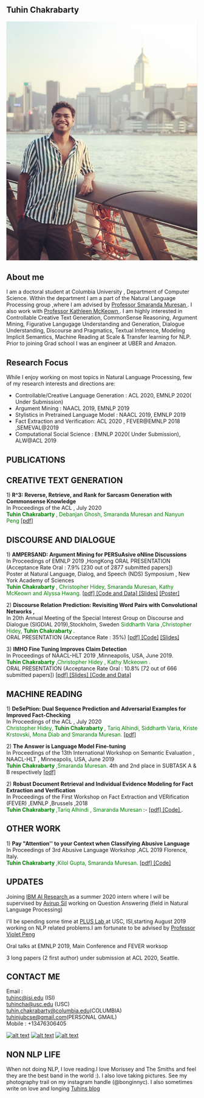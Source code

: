 ## Tuhin Chakrabarty

![Image](images/pic.png)

## About me
I am a doctoral student at Columbia University , Department of Computer Science. Within the department I am a part of the Natural Language Processing group ,where I am advised by <a href="http://www.cs.columbia.edu/~smara/" title="Title"> Professor Smaranda Muresan </a>. I also work with <a href="http://www.cs.columbia.edu/~kathy/" title="Title"> Professor Kathleen McKeown </a>. I am highly interested in Controllable Creative Text Generation, CommonSense Reasoning, Argument Mining, Figurative Langugage Understanding and Generation, Dialogue Understanding, Discourse and Pragmatics, Textual Inference, Modeling Implicit Semantics, Machine Reading at Scale & Transfer learning for NLP. Prior to joining Grad school I was an engineer at UBER and Amazon.

## Research Focus

While I enjoy working on most topics in Natural Language Processing, few of my research interests and directions are:

- Controllable/Creative Language Generation : ACL 2020, EMNLP 2020( Under Submission)
- Argument Mining : NAACL 2019, EMNLP 2019
- Stylistics in Pretrained Language Model : NAACL 2019, EMNLP 2019
- Fact Extraction and Verification: ACL 2020 , FEVER@EMNLP 2018 ,SEMEVAL@2019
- Computational Social Science : EMNLP 2020( Under Submission), ALW@ACL 2019



## PUBLICATIONS

## CREATIVE TEXT GENERATION

<p> 1) <b> R^3: Reverse, Retrieve, and Rank for Sarcasm Generation with Commonsense Knowledge </b> <br>
 In Proceedings of the ACL , July 2020  <br> 
  <font color="green"> <b> Tuhin Chakrabarty </b>, Debanjan Ghosh, Smaranda Muresan and Nanyun Peng </font>  
<a href="https://tuhinjubcse.github.io/" title="Title">
[pdf] </a> </p>


## DISCOURSE AND DIALOGUE
<p> 1) <b> AMPERSAND: Argument Mining for PERSuAsive oNline Discussions </b> <br>
  In Proceedings of EMNLP 2019 ,HongKong ORAL PRESENTATION (Acceptance Rate Oral : 7.9% [230 out of 2877 submitted papers])<br>
  Poster at Natural Language, Dialog, and Speech (NDS) Symposium , New York Academy of Sciences <br>
 <font color="green"><b> Tuhin Chakrabarty </b>, Christopher Hidey, Smaranda Muresan, Kathy McKeown and Alyssa Hwang.</font>
 <a href="https://www.aclweb.org/anthology/D19-1291.pdf" title="Title">
[pdf] </a>
<a href="https://github.com/tuhinjubcse/AMPERSAND-EMNLP2019" title="Title">
[Code and Data] </a>
<a href="https://github.com/tuhinjubcse/tuhinjubcse.github.io/blob/master/AMPERSAND_%20Argument%20Mining%20for%20PERSuAsive%20oNline%20%20Discussions-SM.pdf" title="Title">
  [Slides]</a>
<a href="https://github.com/tuhinjubcse/tuhinjubcse.github.io/blob/master/NYAS_AMPERSAND.pdf" title="Title">
  [Poster]</a></p>

<p> 2) <b> Discourse Relation Prediction: Revisiting Word Pairs with Convolutional Networks ,   </b> <br>
  In 20th Annual Meeting of the Special Interest Group on Discourse and Dialogue (SIGDIAL 2019),Stockholm, Sweden
  <font color="green">Siddharth Varia  ,Christopher Hidey, <b>Tuhin Chakrabarty </b></font>.
  <br> ORAL PRESENTATION (Acceptance Rate : 35%)
 <a href="https://www.aclweb.org/anthology/W19-5951.pdf" title="Title">
[pdf] </a>
<a href="https://github.com/siddharthvaria/WordPair-CNN" title="Title">
  [Code]</a>
<a href="http://www.cs.columbia.edu/~chidey/files/sigdial2019discourse.pdf" title="Title">
  [Slides]</a></p>

<p> 3) <b> IMHO Fine Tuning Improves Claim Detection</b> <br>
In Proceedings of NAACL-HLT 2019 ,Minneapolis, USA, June 2019. <br>  
  <font color="green"><b> Tuhin Chakrabarty </b> ,Christopher Hidey , Kathy Mckeown . <br></font>  
 ORAL PRESENTATION (Acceptance Rate Oral : 10.8% [72 out of 666 submitted papers])
<a href="https://www.aclweb.org/anthology/N19-1054.pdf" title="Title">
[pdf] </a>
<a href="https://github.com/tuhinjubcse/tuhinjubcse.github.io/blob/master/IMHO%20Fine-Tuning%20Improves%20Claim%20Detection%20.pdf" title="Title">
 [Slides] </a> 
  <a href="https://github.com/tuhinjubcse/IMHO-NAACL2019" title="Title">
[Code and Data] </a>
</p>


## MACHINE READING

<p> 1) <b> DeSePtion: Dual Sequence Prediction and Adversarial Examples for Improved Fact-Checking </b> <br>
 In Proceedings of the ACL , July 2020  <br> 
  <font color="green">Christopher Hidey, <b> Tuhin Chakrabarty </b>, Tariq Alhindi, Siddharth Varia, Kriste Krstovski, Mona Diab and Smaranda Muresan.</font>  
<a href="https://tuhinjubcse.github.io/" title="Title">
[pdf] </a> </p>

<p> 2) <b> The Answer is Language Model Fine-tuning </b> <br>
 In Proceedings of the 13th International Workshop on Semantic Evaluation , NAACL-HLT , Minneapolis, USA, June 2019  <br> 
  <font color="green"><b> Tuhin Chakrabarty </b> ,Smaranda Muresan.</font>   4th and 2nd place in SUBTASK A & B respectively 
<a href="https://www.aclweb.org/anthology/S19-2200.pdf" title="Title">
[pdf] </a> </p>

<p> 2) <b>Robust Document Retrieval and Individual Evidence Modeling for Fact Extraction and Verification </b> <br>
 In Proceedings of the First Workshop on Fact Extraction and VERification (FEVER) ,EMNLP ,Brussels ,2018  <br> 
  <font color="green"><b> Tuhin Chakrabarty </b> ,Tariq Alhindi , Smaranda Muresan </font> :- <a href="http://aclweb.org/anthology/W18-5521.pdf" title="Title"> [pdf] </a> <a href="https://github.com/tuhinjubcse/FEVER-EMNLP" title="Title">
[Code] </a>.</p>


## OTHER WORK 


 <p> 1) <b> Pay "Attention'' to your Context when Classifying Abusive Language</b> <br>
In Proceedings of 3rd Abusive Language Workshop ,ACL 2019  Florence, Italy. <br>  
 <font color="green"> <b> Tuhin Chakrabarty </b> ,Kilol Gupta, Smaranda Muresan.</font>
 <a href="https://www.aclweb.org/anthology/W19-3508.pdf" title="Title">
[pdf] </a> <a href="https://github.com/tuhinjubcse/ALW3-ACL2019" title="Title">
[Code] </a> </p>


## UPDATES
Joining <a href="https://www.research.ibm.com/artificial-intelligence/" title="Title"> IBM AI Research </a> as a summer 2020 intern where I will be supervised by <a href="https://researcher.watson.ibm.com/researcher/view.php?person=us-avi" title="Title"> Avirup Sil</a> working on Question Answering (field in Natural Language Processing)


I'll be spending some time at <a href="https://pluslabnlp.github.io/" title="Title"> PLUS Lab </a> at USC, ISI,starting August 2019 working on NLP related problems.I am fortunate to be advised by <a href="https://scholar.google.com/citations?user=XxRXvX0AAAAJ&hl=en" title="Title"> Professor Violet Peng </a>

Oral talks at EMNLP 2019, Main Conference and FEVER worksop

3 long papers (2 first author) under submission at ACL 2020, Seattle.

## CONTACT ME
Email : <br/>
tuhinc@isi.edu (ISI) <br/>
        tuhincha@usc.edu (USC)<br/>
        tuhin.chakrabarty@columbia.edu(COLUMBIA)<br/>
        tuhinjubcse@gmail.com(PERSONAL GMAIL) <br/>
Mobile : +13476306405
 
<!-- Please don't remove this: Grab your social icons from https://github.com/carlsednaoui/gitsocial -->

<!-- display the social media buttons in your README -->

[![alt text][1.1]][1]
[![alt text][2.1]][2]
[![alt text][6.1]][6]


<!-- links to social media icons -->
<!-- no need to change these -->

<!-- icons with padding -->

[1.1]: http://i.imgur.com/tXSoThF.png (twitter icon with padding)
[2.1]: http://i.imgur.com/P3YfQoD.png (facebook icon with padding)
[6.1]: http://i.imgur.com/0o48UoR.png (github icon with padding)

<!-- icons without padding -->

[1.2]: http://i.imgur.com/wWzX9uB.png (twitter icon without padding)
[2.2]: http://i.imgur.com/fep1WsG.png (facebook icon without padding)
[6.2]: http://i.imgur.com/9I6NRUm.png (github icon without padding)


<!-- links to your social media accounts -->
<!-- update these accordingly -->

[1]: https://twitter.com/Tuhin66978276
[2]: https://www.facebook.com/tuhin.chakrabarty
[6]: https://github.com/tuhinjubcse

<!-- Please don't remove this: Grab your social icons from https://github.com/carlsednaoui/gitsocial -->


## NON NLP LIFE
When not doing NLP, I love reading.I love Morissey and The Smiths and feel they are the best band in the world :). I also love taking pictures. See my photography trail on my instagram handle (@bonginnyc). I also  sometimes write on love and longing <a href="https://bonginnyc.blogspot.com" title="Title"> Tuhins blog </a>
